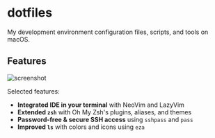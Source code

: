 # dotfiles

My development environment configuration files, scripts, and tools on macOS.

## Features

![screenshot](https://i.postimg.cc/DyRmkZhv/Clean-Shot-2025-05-23-at-18-59-56.jpg)

Selected features:

* **Integrated IDE in your terminal** with NeoVim and LazyVim
* **Extended `zsh`** with Oh My Zsh's plugins, aliases, and themes
* **Password-free & secure SSH access** using `sshpass` and `pass`
* **Improved `ls`** with colors and icons using `eza`
